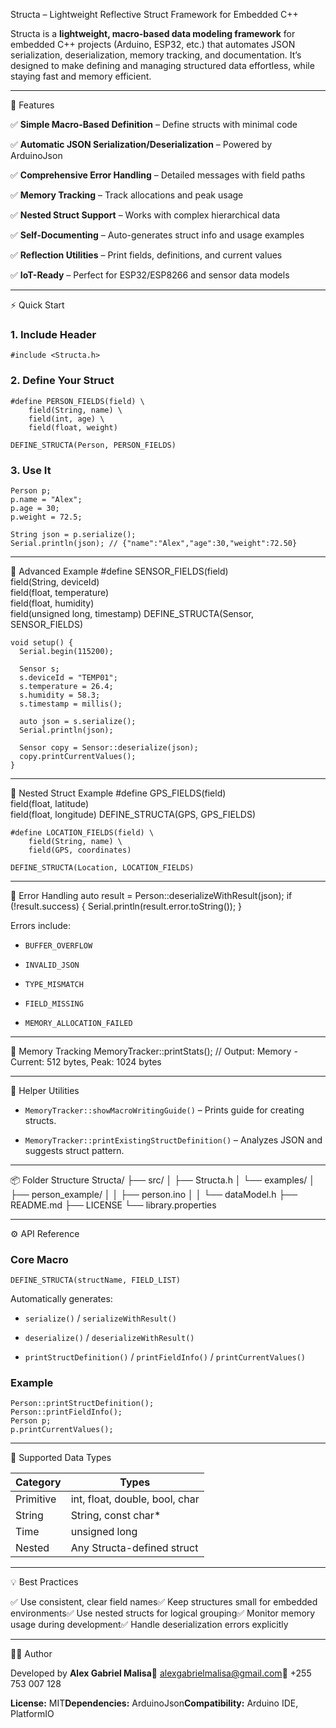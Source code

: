 Structa – Lightweight Reflective Struct Framework for Embedded C++

Structa is a **lightweight, macro-based data modeling framework** for embedded C++ projects (Arduino, ESP32, etc.) that automates JSON serialization, deserialization, memory tracking, and documentation. It’s designed to make defining and managing structured data effortless, while staying fast and memory efficient.

* * *

🚀 Features

✅ **Simple Macro-Based Definition** – Define structs with minimal code

✅ **Automatic JSON Serialization/Deserialization** – Powered by ArduinoJson

✅ **Comprehensive Error Handling** – Detailed messages with field paths

✅ **Memory Tracking** – Track allocations and peak usage

✅ **Nested Struct Support** – Works with complex hierarchical data

✅ **Self-Documenting** – Auto-generates struct info and usage examples

✅ **Reflection Utilities** – Print fields, definitions, and current values

✅ **IoT-Ready** – Perfect for ESP32/ESP8266 and sensor data models



* * *

⚡ Quick Start

### 1. Include Header

    #include <Structa.h>

### 2. Define Your Struct

    #define PERSON_FIELDS(field) \
        field(String, name) \
        field(int, age) \
        field(float, weight)
    
    DEFINE_STRUCTA(Person, PERSON_FIELDS)

### 3. Use It

    Person p;
    p.name = "Alex";
    p.age = 30;
    p.weight = 72.5;
    
    String json = p.serialize();
    Serial.println(json); // {"name":"Alex","age":30,"weight":72.50}

* * *

🧠 Advanced Example
    #define SENSOR_FIELDS(field) \
        field(String, deviceId) \
        field(float, temperature) \
        field(float, humidity) \
        field(unsigned long, timestamp)
    DEFINE_STRUCTA(Sensor, SENSOR_FIELDS)

    void setup() {
      Serial.begin(115200);

      Sensor s;
      s.deviceId = "TEMP01";
      s.temperature = 26.4;
      s.humidity = 58.3;
      s.timestamp = millis();

      auto json = s.serialize();
      Serial.println(json);

      Sensor copy = Sensor::deserialize(json);
      copy.printCurrentValues();
    }

* * *

🧩 Nested Struct Example
    #define GPS_FIELDS(field) \
        field(float, latitude) \
        field(float, longitude)
    DEFINE_STRUCTA(GPS, GPS_FIELDS)

    #define LOCATION_FIELDS(field) \
        field(String, name) \
        field(GPS, coordinates)

    DEFINE_STRUCTA(Location, LOCATION_FIELDS)

* * *

🧰 Error Handling
    auto result = Person::deserializeWithResult(json);
    if (!result.success) {
      Serial.println(result.error.toString());
    }

Errors include:

* `BUFFER_OVERFLOW`

* `INVALID_JSON`

* `TYPE_MISMATCH`

* `FIELD_MISSING`

* `MEMORY_ALLOCATION_FAILED`

* * *

💾 Memory Tracking
    MemoryTracker::printStats();
    // Output: Memory - Current: 512 bytes, Peak: 1024 bytes

* * *

🧱 Helper Utilities

* `MemoryTracker::showMacroWritingGuide()` – Prints guide for creating structs.

* `MemoryTracker::printExistingStructDefinition()` – Analyzes JSON and suggests struct pattern.

* * *

📦 Folder Structure
    Structa/
    ├── src/
    │   ├── Structa.h
    │   └── examples/
    │       ├── person_example/
    │       │   ├── person.ino
    │       │   └── dataModel.h
    ├── README.md
    ├── LICENSE
    └── library.properties

* * *

⚙️ API Reference

### Core Macro

    DEFINE_STRUCTA(structName, FIELD_LIST)

Automatically generates:

* `serialize()` / `serializeWithResult()`

* `deserialize()` / `deserializeWithResult()`

* `printStructDefinition()` / `printFieldInfo()` / `printCurrentValues()`

### Example

    Person::printStructDefinition();
    Person::printFieldInfo();
    Person p;
    p.printCurrentValues();

* * *

🧩 Supported Data Types

| Category  | Types                          |
| --------- | ------------------------------ |
| Primitive | int, float, double, bool, char |
| String    | String, const char*            |
| Time      | unsigned long                  |
| Nested    | Any Structa-defined struct     |

* * *

💡 Best Practices

✅ Use consistent, clear field names✅ Keep structures small for embedded environments✅ Use nested structs for logical grouping✅ Monitor memory usage during development✅ Handle deserialization errors explicitly

* * *

🧑‍💻 Author

Developed by **Alex Gabriel Malisa**📧 [alexgabrielmalisa@gmail.com](mailto:alexgabrielmalisa@gmail.com)📱 +255 753 007 128

**License:** MIT**Dependencies:** ArduinoJson**Compatibility:** Arduino IDE, PlatformIO

